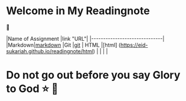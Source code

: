 # Welcome in My Readingnote
:black_heart:

|Name of Assignment |link "URL"|
|------------------------------|
|Markdown|[markdown](https://eid-sukariah.github.io/readingnote/markdown)
|Git     |[git](https://eid-sukariah.github.io/readingnote/git)
|  HTML  |[html] (https://eid-sukariah.github.io/readingnote/html)
|        |
|        |



# Do not go out before you say Glory to God :star: :blue_heart:


